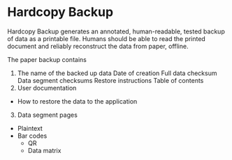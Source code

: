 # Hardcopy Backup

Hardcopy Backup generates an annotated, human-readable, tested backup of data as a printable file. Humans should be able to read the printed document and reliably reconstruct the data from paper, offline.

The paper backup contains

1. The name of the backed up data
   Date of creation
   Full data checksum
   Data segment checksums
   Restore instructions
   Table of contents
2. User documentation
  - How to restore the data to the application
3. Data segment pages
  - Plaintext
  - Bar codes
    - QR
    - Data matrix
